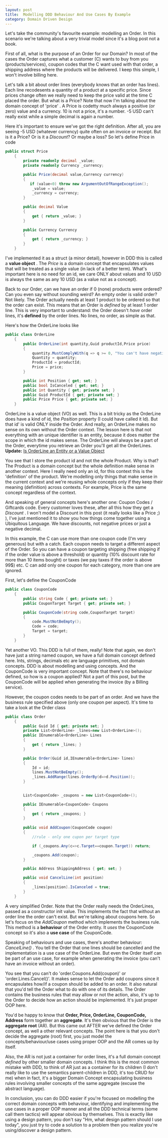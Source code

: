 ```yaml
---
layout: post
title:  Modelling DDD Behaviour And Use Cases By Example
category: Domain Driven Design
---
```


Let's take the community's favourite example: modelling an Order. In this scenario we're talking about a very trivial model since it's a blog post not a book.

 First of all, what is the purpose of an Order for our Domain? In most of the cases the Order captures what a customer (C) wants to buy from you (products/services), coupon codes that the C want used with that order, a shipping address where the products will be delivered. I keep this simple, I won't involve billing here.

 Let's talk a bit about order lines (everybody knows that an order has lines). Each line recodesents a quantity of a product at a specific price. Since prices change often we really need to keep the price valid at the time C placed the order. But what is a Price? Note that now I'm talking about the domain concept of 'price' . A Price is codetty much always a positive (or zero) value and a currency. 10 is not a price, it's a number. -5 USD can't really exist while a simple decimal is again a number.

 Here it's important to ensure we've got the right definition. After all, you are seeing -5 USD (whatever currency) quite often on an invoice or receipt. But is it a Price? Or is it a _Discount_? Or maybe a loss? So let's define Price in code

  
```csharp
public struct Price
    {
        private readonly decimal _value;
        private readonly Currency _currency;

        public Price(decimal value,Currency currency)
        {
           if (value<0) throw new ArgumentOutOfRangeException();
            _value = value;
            _currency = currency;
        }

        public decimal Value
        {
            get { return _value; }
        }

        public Currency Currency
        {
            get { return _currency; }
        }
    }
```
  I've implemented it as a struct (a minor detail), however in DDD this is called a **value object** . The _Price_ is a domain concept that encapsulates values that will be treated as a single value (in lack of a better term). What's important here is no need for an id, we care ONLY about values and 10 USD is always the same as any 10 USD (as a value not as a concept).

 Back to our Order, can we have an order if 0 (none) products were ordered? Can you even say without sounding weird? An empty order is valid order? Not likely. The Order actually needs at least 1 product to be ordered so that the order can exist. This means that an Order is _defined_ by at least 1 order line. This is very important to understand: the Order doesn't _have_ order lines, it's **defined** by the order lines. No lines, no order, as simple as that.

 Here's how the OrderLine looks like

  
```csharp
public class OrderLine
    {
        public OrderLine(int quantity,Guid productId,Price price)
        {
            quantity.MustComplyWith(q => q >= 0, "You can't have negative quantities");
            Quantity = quantity;
            ProductId = productId;
            Price = price;            
        }

		public int Position { get; set; }
        public bool IsCanceled { get; set; }
        public int Quantity { get; private set; }
        public Guid ProductId { get; private set; }
        public Price Price { get; private set; }
    }
```
  OrderLine is a value object (VO) as well. This is a bit tricky as the OrderLine does have a kind of id, the _Position_ property (I could have called it Id). But that id' is valid ONLY inside the Order. And really, an OrderLine makes no sense on its own without the Order context. The lesson here is that not everything with an unique identifier is an entity, because it does matter the scope in which the id makes sense. The OrderLine will always be a part of the Order, everytime you retrieve an Order you'll get all the OrderLines. **Update:** [Is OrderLine an Entity or a Value Object](http://www.sapiensworks.com/blog/post/2014/05/20/Is-OrderLine-an-Entity-or-A-Value-Object.aspx)

 You see that I store the product id and not the whole Product. Why is that? The Product is a domain concept but the whole definition make sense in another context. Here I really need only an id, for this context this is the 'definition' of the product. We're modelling only things that make sense in the current context and we're reusing whole concepts only if they keep their meaning (definition) across contexts. For example, Price is the same concept regardless of the context.

 And speaking of general concepts here's another one: Coupon Codes / Giftcards code. Every customer loves these, after all this how they get a _Discount_ . I won't model a Discount in this post (it really looks like a Price ;) ), I've just mentioned it to show you how things come together using a Ubiquitous Language. We have discounts, not negative prices or just a negative decimal.

 In this example, the C can use more than one coupon code (I'm very generous) but with a catch. Each coupon needs to target a different aspect of the Order. So you can have a coupon targeting shipping (free shipping if if the order value is above a threshold) or quantity (10% discount rate for more than 10 items bought) or taxes (we pay taxes if the order is above 99$) etc. C can add only one coupon for each category, more than one are ignored.

 First, let's define the CouponCode

  
```csharp
public class CouponCode
    {
        public string Code { get; private set; }
        public CouponTarget Target { get; private set; }

        public CouponCode(string code,CouponTarget target)
        {
            code.MustNotBeEmpty();
            Code = code;
            Target = target;
        }
    }
```
  Yet another VO. This DDD is full of them, really! Note that again, we don't have just a string named coupon, we have a full domain concept defined here. Ints, strings, decimals etc are language primitives, not domain concepts. DDD is about modelling and using concepts. And the CouponCode is very important concept. Note that there's no behaviour defined, so how is a coupon applied? Not a part of this post, but the CouponCode will be applied when generating the invoice (by a Billing service).

 However, the coupon codes needs to be part of an order. And we have the business rule specified above (only one coupon per aspect). It's time to take a look at the Order class

  
```csharp
public class Order
    {
        public Guid Id { get; private set; }
        private List<OrderLine> _lines=new List<OrderLine>();
        public IEnumerable<OrderLine> Lines
        {
            get { return _lines; }
        }

        public Order(Guid id,IEnumerable<OrderLine> lines)
        {
            Id = id;
            lines.MustNotBeEmpty();
            _lines.AddRange(lines.OrderBy(d=>d.Position));
        }

       
        List<CouponCode> _coupons = new List<CouponCode>();

        public IEnumerable<CouponCode> Coupons
        {
            get { return _coupons; }
        }
       
        public void AddCoupon(CouponCode coupon)
        {
            //rule - only one cupon per target type

            if (_coupons.Any(c=>c.Target==coupon.Target)) return;

            _coupons.Add(coupon);
        }

        public Address ShippingAddress { get; set; }

        public void CancelLine(int position)
        {
            _lines[position].IsCanceled = true;
        }
    }
```
  A very simplified Order. Note that the Order really needs the OrderLines, passed as a constructor init value. This implements the fact that without an order line the order can't exist. But we're talking about coupons here. So let's focus on the _AddCoupon_ method which implements the business rule. This method is a **behaviour** of the Order entity. It _uses_ the CouponCode concept so it's also a **use case** of the CouponCode.

 Speaking of behaviours and use cases, there's another behaviour: _CancelLine()_ . You tell the Order that one lines should be cancelled and the implementation is a use case of the OrderLine. But even the Order itself can be part of an use case, for example when generating the invoice (you can't have an invoice without an order).

 You see that you can't do 'order.Coupons.Add(coupon)' or 'order.Lines.Cancel()'. It makes sense to let the Order add coupons since it encapsulates how/if a coupon should be added to an order. It also natural that you'd tell the Order what to do with one of its details. The Order contains the business rules that may allow or not the action, also, it's up to the Order to decide how an action should be implemented. It's just proper OOP here.

 You'd be happy to know that **Order, Price, OrderLine, CouponCode, Address** form together an **aggregate**. It's then obvious that the Order is the **aggregate root** (AR). But this came out AFTER we've defined the Order concept, as well a other relevant concepts. The point here is that you don't decide the aggregate (root) first, you just model the concepts/behaviour/use cases using proper OOP and the AR comes up by itself.

 Also, the AR is not just a container for order lines, it's a full domain concept _defined_ by other smaller domain concepts. I think this is the most common mistake with DDD, to think of AR just as a container for its children (I don't really like to use the semantics parent-children in DDD, it's too CRUD for me) when in fact, it's a bigger Domain Concept encapsulating business rules involving smaller concepts of the same aggregate (excuse the abstract language).

 In conclusion, you can do DDD easier if you're focused on modelling the correct domain concepts with behaviour, identifying and implementing the use cases in a proper OOP manner and all the DDD technical terms (some call them tactics) will appear obvious by themselves. This is exactly like using a design pattern, you don't say "Hm, what design pattern should I use today", you just try to code a solution to a problem then you realize you're using/discover a design pattern.


